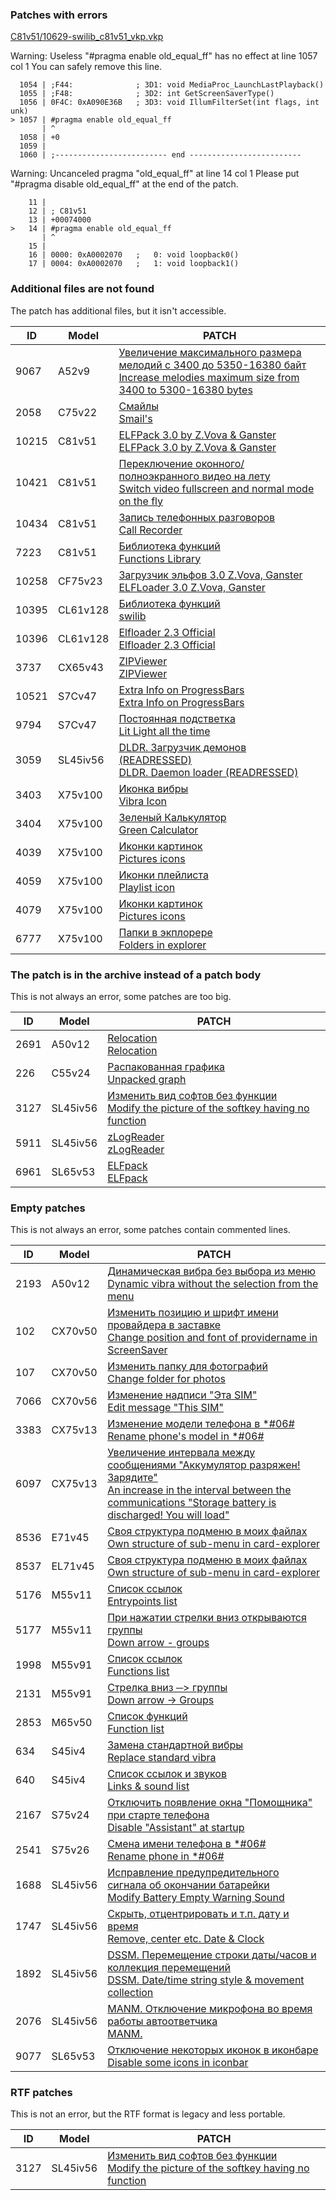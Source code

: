 ### Patches with errors
[C81v51/10629-swilib_c81v51_vkp.vkp](https://patches.kibab.com/patches/details.php5?id=10629)

Warning: Useless "#pragma enable old_equal_ff" has no effect at line 1057 col 1
You can safely remove this line.
```
  1054 | ;F44:              ; 3D1: void MediaProc_LaunchLastPlayback()
  1055 | ;F48:              ; 3D2: int GetScreenSaverType()
  1056 | 0F4C: 0xA090E36B   ; 3D3: void IllumFilterSet(int flags, int unk)
> 1057 | #pragma enable old_equal_ff
       | ^
  1058 | +0
  1059 | 
  1060 | ;------------------------- end -------------------------

```

Warning: Uncanceled pragma "old_equal_ff" at line 14 col 1
Please put "#pragma disable old_equal_ff" at the end of the patch.
```
    11 | 
    12 | ; C81v51
    13 | +00074000
>   14 | #pragma enable old_equal_ff
       | ^
    15 | 
    16 | 0000: 0xA0002070   ;   0: void loopback0()
    17 | 0004: 0xA0002070   ;   1: void loopback1()

```


### Additional files are not found
The patch has additional files, but it isn't accessible.

| ID | Model | PATCH |
|---|---|---|
| 9067 | A52v9 | [Увеличение максимального размера мелодий с 3400 до 5350-16380 байт<br>Increase melodies maximum size from 3400 to 5300-16380 bytes](https://patches.kibab.com/patches/details.php5?id=9067) |
| 2058 | C75v22 | [Смайлы<br>Smail's](https://patches.kibab.com/patches/details.php5?id=2058) |
| 10215 | C81v51 | [ELFPack 3.0 by Z.Vova & Ganster<br>ELFPack 3.0 by Z.Vova & Ganster](https://patches.kibab.com/patches/details.php5?id=10215) |
| 10421 | C81v51 | [Переключение оконного/полноэкранного видео на лету<br>Switch video fullscreen and normal mode on the fly](https://patches.kibab.com/patches/details.php5?id=10421) |
| 10434 | C81v51 | [Запись телефонных разговоров<br>Call Recorder](https://patches.kibab.com/patches/details.php5?id=10434) |
| 7223 | C81v51 | [Библиотека функций<br>Functions Library](https://patches.kibab.com/patches/details.php5?id=7223) |
| 10258 | CF75v23 | [Загрузчик эльфов 3.0 Z.Vova, Ganster<br>ELFLoader 3.0 Z.Vova, Ganster](https://patches.kibab.com/patches/details.php5?id=10258) |
| 10395 | CL61v128 | [Библиотека функций<br>swilib](https://patches.kibab.com/patches/details.php5?id=10395) |
| 10396 | CL61v128 | [Elfloader 2.3 Official<br>Elfloader 2.3 Official](https://patches.kibab.com/patches/details.php5?id=10396) |
| 3737 | CX65v43 | [ZIPViewer<br>ZIPViewer](https://patches.kibab.com/patches/details.php5?id=3737) |
| 10521 | S7Cv47 | [Extra Info on ProgressBars<br>Extra Info on ProgressBars](https://patches.kibab.com/patches/details.php5?id=10521) |
| 9794 | S7Cv47 | [Постоянная подстветка<br>Lit Light all the time](https://patches.kibab.com/patches/details.php5?id=9794) |
| 3059 | SL45iv56 | [DLDR. Загрузчик демонов (READRESSED)<br>DLDR. Daemon loader (READRESSED)](https://patches.kibab.com/patches/details.php5?id=3059) |
| 3403 | X75v100 | [Иконка вибры<br>Vibra Icon](https://patches.kibab.com/patches/details.php5?id=3403) |
| 3404 | X75v100 | [Зеленый Калькулятор<br>Green Calculator](https://patches.kibab.com/patches/details.php5?id=3404) |
| 4039 | X75v100 | [Иконки картинок<br>Pictures icons](https://patches.kibab.com/patches/details.php5?id=4039) |
| 4059 | X75v100 | [Иконки плейлиста<br>Playlist icon](https://patches.kibab.com/patches/details.php5?id=4059) |
| 4079 | X75v100 | [Иконки картинок<br>Pictures icons](https://patches.kibab.com/patches/details.php5?id=4079) |
| 6777 | X75v100 | [Папки в экплорере<br>Folders in explorer](https://patches.kibab.com/patches/details.php5?id=6777) |
### The patch is in the archive instead of a patch body
This is not always an error, some patches are too big.

| ID | Model | PATCH |
|---|---|---|
| 2691 | A50v12 | [Relocation<br>Relocation](https://patches.kibab.com/patches/details.php5?id=2691) |
| 226 | C55v24 | [Распакованная графика<br>Unpacked graph](https://patches.kibab.com/patches/details.php5?id=226) |
| 3127 | SL45iv56 | [Изменить вид софтов без функции<br>Modify the picture of the softkey having no function](https://patches.kibab.com/patches/details.php5?id=3127) |
| 5911 | SL45iv56 | [zLogReader<br>zLogReader](https://patches.kibab.com/patches/details.php5?id=5911) |
| 6961 | SL65v53 | [ELFpack<br>ELFpack](https://patches.kibab.com/patches/details.php5?id=6961) |
### Empty patches
This is not always an error, some patches contain commented lines.

| ID | Model | PATCH |
|---|---|---|
| 2193 | A50v12 | [Динамическая вибра без выбора из меню<br>Dynamic vibra without the selection from the menu](https://patches.kibab.com/patches/details.php5?id=2193) |
| 102 | CX70v50 | [Изменить позицию и шрифт имени провайдера в заставке<br>Change position and font of providername in ScreenSaver](https://patches.kibab.com/patches/details.php5?id=102) |
| 107 | CX70v50 | [Изменить папку для фотографий<br>Change folder for photos](https://patches.kibab.com/patches/details.php5?id=107) |
| 7066 | CX70v56 | [Изменениe надписи "Эта SIM"<br>Edit message "This SIM"](https://patches.kibab.com/patches/details.php5?id=7066) |
| 3383 | CX75v13 | [Изменение модели телефона в *#06#<br>Rename phone's model in *#06#](https://patches.kibab.com/patches/details.php5?id=3383) |
| 6097 | CX75v13 | [Увеличение интервала между сообщениями "Аккумулятор разряжен! Зарядите"<br>An increase in the interval between the communications "Storage battery is discharged! You will load"](https://patches.kibab.com/patches/details.php5?id=6097) |
| 8536 | E71v45 | [Своя структура подменю в моих файлах<br>Own structure of sub-menu in card-explorer](https://patches.kibab.com/patches/details.php5?id=8536) |
| 8537 | EL71v45 | [Своя структура подменю в моих файлах<br>Own structure of sub-menu in card-explorer](https://patches.kibab.com/patches/details.php5?id=8537) |
| 5176 | M55v11 | [Список ссылок<br>Entrypoints list](https://patches.kibab.com/patches/details.php5?id=5176) |
| 5177 | M55v11 | [При нажатии стрелки вниз открываются группы<br>Down arrow - groups](https://patches.kibab.com/patches/details.php5?id=5177) |
| 1998 | M55v91 | [Список ссылок<br>Functions list](https://patches.kibab.com/patches/details.php5?id=1998) |
| 2131 | M55v91 | [Стрелка вниз &#9472;> группы<br>Down arrow -> Groups](https://patches.kibab.com/patches/details.php5?id=2131) |
| 2853 | M65v50 | [Список функций<br>Function list](https://patches.kibab.com/patches/details.php5?id=2853) |
| 634 | S45iv4 | [Замена стандартной вибры<br>Replace standard vibra](https://patches.kibab.com/patches/details.php5?id=634) |
| 640 | S45iv4 | [Список ссылок и звуков<br>Links & sound list](https://patches.kibab.com/patches/details.php5?id=640) |
| 2167 | S75v24 | [Отключить появление окна "Помощника" при старте телефона<br>Disable "Assistant" at startup](https://patches.kibab.com/patches/details.php5?id=2167) |
| 2541 | S75v26 | [Смена имени телефона в *#06#<br>Rename phone in *#06#](https://patches.kibab.com/patches/details.php5?id=2541) |
| 1688 | SL45iv56 | [Исправление предупредительного сигнала об окончании батарейки<br>Modify Battery Empty Warning Sound](https://patches.kibab.com/patches/details.php5?id=1688) |
| 1747 | SL45iv56 | [Скрыть, отцентрировать и т.п. дату и время<br>Remove, center etc. Date & Clock](https://patches.kibab.com/patches/details.php5?id=1747) |
| 1892 | SL45iv56 | [DSSM. Перемещение строки даты/часов и коллекция перемещений<br>DSSM. Date/time string style & movement collection](https://patches.kibab.com/patches/details.php5?id=1892) |
| 2076 | SL45iv56 | [MANM. Отключение микрофона во время работы автоответчика<br>MANM.](https://patches.kibab.com/patches/details.php5?id=2076) |
| 9077 | SL65v53 | [Отключение некоторых иконок в иконбаре<br>Disable some icons in iconbar](https://patches.kibab.com/patches/details.php5?id=9077) |
### RTF patches
This is not an error, but the RTF format is legacy and less portable.

| ID | Model | PATCH |
|---|---|---|
| 3127 | SL45iv56 | [Изменить вид софтов без функции<br>Modify the picture of the softkey having no function](https://patches.kibab.com/patches/details.php5?id=3127) |
